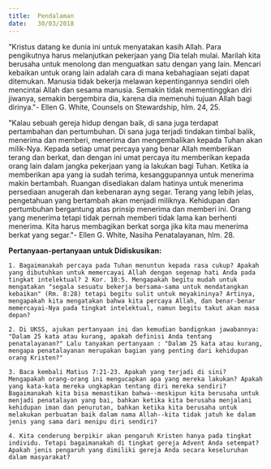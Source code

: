 ```yaml
---
title:  Pendalaman
date:   30/03/2018
---
```


"Kristus datang ke dunia ini untuk menyatakan kasih Allah. Para pengikutnya harus melanjutkan pekerjaan yang Dia telah mulai. Marilah kita berusaha untuk menolong dan menguatkan satu dengan yang lain. Mencari kebaikan untuk orang lain adalah cara di mana kebahagiaan sejati dapat ditemukan. Manusia tidak bekerja melawan kepentingannya sendiri oleh mencintai Allah dan sesama manusia. Semakin tidak mementinggkan diri jiwanya, semakin bergembira dia, karena dia memenuhi tujuan Allah bagi dirinya."- Ellen G. White, Counsels on Stewardship, hlm. 24, 25.

"Kalau sebuah gereja hidup dengan baik, di sana juga terdapat pertambahan dan pertumbuhan. Di sana juga terjadi tindakan timbal balik, menerima dan memberi, menerima dan mengembalikan kepada Tuhan akan milik-Nya. Kepada setiap umat percaya yang benar Allah memberikan terang dan berkat, dan dengan ini  umat percaya itu memberikan kepada orang lain dalam jangka pekerjaan yang ia lakukan bagi Tuhan. Ketika ia memberikan apa yang ia sudah terima, kesanggupannya untuk menerima makin bertambah. Ruangan disediakan dalam hatinya untuk menerima persediaan anugerah dan kebenaran ayng segar. Terang yang lebih jelas, pengetahuan yang bertambah akan menjadi miliknya. Kehidupan dan pertumbuhan bergantung atas prinsip menerima dan memberi ini. Orang yang menerima tetapi tidak pernah memberi tidak lama kan berhenti menerima. Kita harus membagikan berkat sorga jika kita mau menerima berkat yang segar."- Ellen G. White, Nasiha Penatalayanan, hlm. 28.

**Pertanyaan-pertanyaan untuk Didiskusikan:**

`1. Bagaimanakah percaya pada Tuhan menuntun kepada rasa cukup? Apakah yang dibutuhkan untuk memercayai Allah dengan segenap hati Anda pada tingkat intelektual? 2 Kor. 10:5. Mengapakah begitu mudah untuk mengatakan "segala sesuatu bekerja bersama-sama untuk mendatangkan kebaikan" (Rm. 8:28) tetapi begitu sulit untuk meyakininya? Artinya, mengapakah kita mengatakan bahwa kita percaya Allah, dan benar-benar memercayai-Nya pada tingkat intelektual, namun begitu takut akan masa depan?`

`2. Di UKSS, ajukan pertanyaan ini dan kemudian bandignkan jawabannya: "Dalam 25 kata atau kurang, apakah definisi Anda tentang penatalayanan?" Lalu tanyakan pertanyaan : "Dalam 25 kata atau kurang, mengapa penatalayanan merupakan bagian yang penting dari kehidupan orang Kristen?"`

`3. Baca kembali Matius 7:21-23. Apakah yang terjadi di sini? Mengapakah orang-orang ini mengucapkan apa yang mereka lakukan? Apakah yang kata-kata mereka ungkapkan tentang diri mereka sendiri? Bagaimanakah kita bisa memastikan bahwa--meskipun kita berusaha untuk menjadi penatalayan yang bai, bahkan ketika kita berusaha menjalani kehidupan iman dan penurutan, bahkan ketika kita berusaha untuk melakukan perbuatan baik dalam nama Allah--kita tidak jatuh ke dalam jenis yang sama dari menipu diri sendiri? `

`4. Kita cenderung berpikir akan pengaruh Kristen hanya pada tingkat individu. Tetapi bagaimanakah di tingkat gereja Advent Anda setempat? Apakah jenis pengaruh yang dimiliki gereja Anda secara keseluruhan dalam masyarakat?`